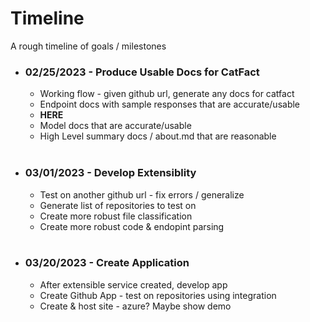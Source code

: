 # Timeline

A rough timeline of goals / milestones

* ### 02/25/2023 - Produce Usable Docs for CatFact
  * Working flow - given github url, generate any docs for catfact
  * Endpoint docs with sample responses that are accurate/usable
  * **HERE**
  * Model docs that are accurate/usable
  * High Level summary docs / about.md that are reasonable
<br /><br />

* ### 03/01/2023 - Develop Extensiblity
  * Test on another github url - fix errors / generalize
  * Generate list of repositories to test on 
  * Create more robust file classification
  * Create more robust code & endopint parsing
<br /><br />

* ### 03/20/2023 - Create Application
  * After extensible service created, develop app
  * Create Github App - test on repositories using integration
  * Create & host site - azure? Maybe show demo 